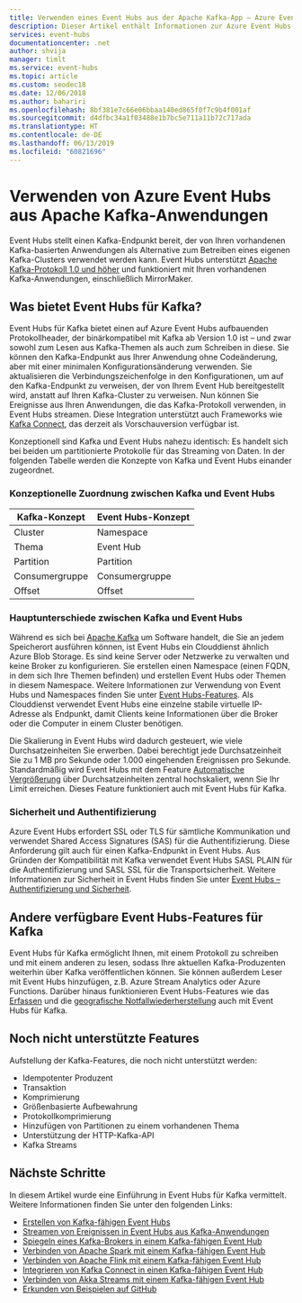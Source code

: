 ```yaml
---
title: Verwenden eines Event Hubs aus der Apache Kafka-App – Azure Event Hubs | Microsoft-Dokumentation
description: Dieser Artikel enthält Informationen zur Azure Event Hubs-Unterstützung für Apache Kafka.
services: event-hubs
documentationcenter: .net
author: shvija
manager: timlt
ms.service: event-hubs
ms.topic: article
ms.custom: seodec18
ms.date: 12/06/2018
ms.author: bahariri
ms.openlocfilehash: 8bf381e7c66e06bbaa140ed865f0f7c9b4f001af
ms.sourcegitcommit: d4dfbc34a1f03488e1b7bc5e711a11b72c717ada
ms.translationtype: HT
ms.contentlocale: de-DE
ms.lasthandoff: 06/13/2019
ms.locfileid: "60821696"
---
```

# <a name="use-azure-event-hubs-from-apache-kafka-applications"></a>Verwenden von Azure Event Hubs aus Apache Kafka-Anwendungen
Event Hubs stellt einen Kafka-Endpunkt bereit, der von Ihren vorhandenen Kafka-basierten Anwendungen als Alternative zum Betreiben eines eigenen Kafka-Clusters verwendet werden kann. Event Hubs unterstützt [Apache Kafka-Protokoll 1.0 und höher](https://kafka.apache.org/documentation/) und funktioniert mit Ihren vorhandenen Kafka-Anwendungen, einschließlich MirrorMaker.  

## <a name="what-does-event-hubs-for-kafka-provide"></a>Was bietet Event Hubs für Kafka?

Event Hubs für Kafka bietet einen auf Azure Event Hubs aufbauenden Protokollheader, der binärkompatibel mit Kafka ab Version 1.0 ist – und zwar sowohl zum Lesen aus Kafka-Themen als auch zum Schreiben in diese. Sie können den Kafka-Endpunkt aus Ihrer Anwendung ohne Codeänderung, aber mit einer minimalen Konfigurationsänderung verwenden. Sie aktualisieren die Verbindungszeichenfolge in den Konfigurationen, um auf den Kafka-Endpunkt zu verweisen, der von Ihrem Event Hub bereitgestellt wird, anstatt auf Ihren Kafka-Cluster zu verweisen. Nun können Sie Ereignisse aus Ihren Anwendungen, die das Kafka-Protokoll verwenden, in Event Hubs streamen. Diese Integration unterstützt auch Frameworks wie [Kafka Connect](https://github.com/Azure/azure-event-hubs-for-kafka/tree/master/tutorials/connect), das derzeit als Vorschauversion verfügbar ist. 

Konzeptionell sind Kafka und Event Hubs nahezu identisch: Es handelt sich bei beiden um partitionierte Protokolle für das Streaming von Daten. In der folgenden Tabelle werden die Konzepte von Kafka und Event Hubs einander zugeordnet.

### <a name="kafka-and-event-hub-conceptual-mapping"></a>Konzeptionelle Zuordnung zwischen Kafka und Event Hubs

| Kafka-Konzept | Event Hubs-Konzept|
| --- | --- |
| Cluster | Namespace |
| Thema | Event Hub |
| Partition | Partition|
| Consumergruppe | Consumergruppe |
| Offset | Offset|

### <a name="key-differences-between-kafka-and-event-hubs"></a>Hauptunterschiede zwischen Kafka und Event Hubs

Während es sich bei [Apache Kafka](https://kafka.apache.org/) um Software handelt, die Sie an jedem Speicherort ausführen können, ist Event Hubs ein Clouddienst ähnlich Azure Blob Storage. Es sind keine Server oder Netzwerke zu verwalten und keine Broker zu konfigurieren. Sie erstellen einen Namespace (einen FQDN, in dem sich Ihre Themen befinden) und erstellen Event Hubs oder Themen in diesem Namespace. Weitere Informationen zur Verwendung von Event Hubs und Namespaces finden Sie unter [Event Hubs-Features](event-hubs-features.md#namespace). Als Clouddienst verwendet Event Hubs eine einzelne stabile virtuelle IP-Adresse als Endpunkt, damit Clients keine Informationen über die Broker oder die Computer in einem Cluster benötigen. 

Die Skalierung in Event Hubs wird dadurch gesteuert, wie viele Durchsatzeinheiten Sie erwerben. Dabei berechtigt jede Durchsatzeinheit Sie zu 1 MB pro Sekunde oder 1.000 eingehenden Ereignissen pro Sekunde. Standardmäßig wird Event Hubs mit dem Feature [Automatische Vergrößerung](event-hubs-auto-inflate.md) über Durchsatzeinheiten zentral hochskaliert, wenn Sie Ihr Limit erreichen. Dieses Feature funktioniert auch mit Event Hubs für Kafka. 

### <a name="security-and-authentication"></a>Sicherheit und Authentifizierung

Azure Event Hubs erfordert SSL oder TLS für sämtliche Kommunikation und verwendet Shared Access Signatures (SAS) für die Authentifizierung. Diese Anforderung gilt auch für einen Kafka-Endpunkt in Event Hubs. Aus Gründen der Kompatibilität mit Kafka verwendet Event Hubs SASL PLAIN für die Authentifizierung und SASL SSL für die Transportsicherheit. Weitere Informationen zur Sicherheit in Event Hubs finden Sie unter [Event Hubs – Authentifizierung und Sicherheit](event-hubs-authentication-and-security-model-overview.md).

## <a name="other-event-hubs-features-available-for-kafka"></a>Andere verfügbare Event Hubs-Features für Kafka

Event Hubs für Kafka ermöglicht Ihnen, mit einem Protokoll zu schreiben und mit einem anderen zu lesen, sodass Ihre aktuellen Kafka-Produzenten weiterhin über Kafka veröffentlichen können. Sie können außerdem Leser mit Event Hubs hinzufügen, z.B. Azure Stream Analytics oder Azure Functions. Darüber hinaus funktionieren Event Hubs-Features wie das [Erfassen](event-hubs-capture-overview.md) und die [geografische Notfallwiederherstellung](event-hubs-geo-dr.md) auch mit Event Hubs für Kafka.

## <a name="features-that-are-not-yet-supported"></a>Noch nicht unterstützte Features 

Aufstellung der Kafka-Features, die noch nicht unterstützt werden:

*   Idempotenter Produzent
*   Transaktion
*   Komprimierung
*   Größenbasierte Aufbewahrung
*   Protokollkomprimierung
*   Hinzufügen von Partitionen zu einem vorhandenen Thema
*   Unterstützung der HTTP-Kafka-API
*   Kafka Streams

## <a name="next-steps"></a>Nächste Schritte

In diesem Artikel wurde eine Einführung in Event Hubs für Kafka vermittelt. Weitere Informationen finden Sie unter den folgenden Links:

- [Erstellen von Kafka-fähigen Event Hubs](event-hubs-create-kafka-enabled.md)
- [Streamen von Ereignissen in Event Hubs aus Kafka-Anwendungen](event-hubs-quickstart-kafka-enabled-event-hubs.md)
- [Spiegeln eines Kafka-Brokers in einem Kafka-fähigen Event Hub](event-hubs-kafka-mirror-maker-tutorial.md)
- [Verbinden von Apache Spark mit einem Kafka-fähigen Event Hub](event-hubs-kafka-spark-tutorial.md)
- [Verbinden von Apache Flink mit einem Kafka-fähigen Event Hub](event-hubs-kafka-flink-tutorial.md)
- [Integrieren von Kafka Connect in einen Kafka-fähigen Event Hub](event-hubs-kafka-connect-tutorial.md)
- [Verbinden von Akka Streams mit einem Kafka-fähigen Event Hub](event-hubs-kafka-akka-streams-tutorial.md)
- [Erkunden von Beispielen auf GitHub](https://github.com/Azure/azure-event-hubs-for-kafka)


